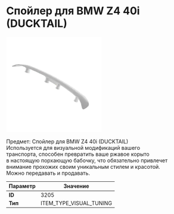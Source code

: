 # Спойлер для BMW Z4 40i (DUCKTAIL)

![Item Image](../img/3205.webp?raw=true)

Предмет: Спойлер для BMW Z4 40i (DUCKTAIL)<br>Используется для визуальной модификаций вашего<br>транспорта, способен превратить ваше ржавое корыто<br>в настоящую порхающую бабочку, что обязательно привлечет<br>внимание прохожих своим уникальным стилем и красотой.<br>Можно передавать и продавать.


| Параметр | Значение |
|----------|----------|
| **ID** | 3205 |
| **Тип** | ITEM_TYPE_VISUAL_TUNING |

